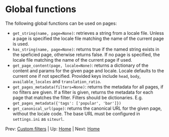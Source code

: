 # Global functions #

The following global functions can be used on pages:

* `get_string(name, page=None)`: retrieves a string from a locale file.
  Unless a page is specified the locale file matching the name of the current
  page is used.
* `has_string(name, page=None)`: returns true if the named string exists in
  the speficied page, otherwise returns false. If no page is specified, the
  locale file matching the name of the current page if used.
* `get_page_content(page, locale=None)`: returns a dictionary of the content
  and params for the given page and locale. Locale defaults to the current one
  if not specified. Provided keys include `head`, `body`, `available_locales`
  and `translation_ratio`.
* `get_pages_metadata(filters=None)`: returns the metadata for all pages, if
  no filters are given. If a filter is given, returns the metadata for each
  page that matches the filter. Filters should be dictionaries. E.g.
  `get_pages_metadata({'tags': ['popular', 'bar']})`
* `get_canonical_url(page)`: returns the canonical URL for the given page,
  without the locale code. The base URL must be configured in `settings.ini`
  as `siteurl`.

Prev: [Custom filters](filters.md) | Up: [Home](../../README.md) | Next: [Home](../../README.md)
